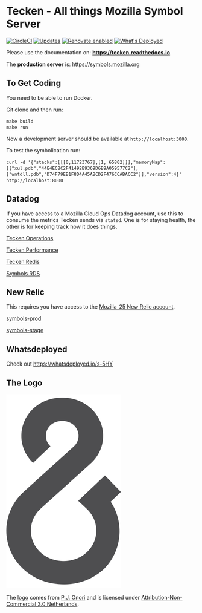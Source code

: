 Tecken - All things Mozilla Symbol Server
=========================================

[![CircleCI](https://circleci.com/gh/mozilla-services/tecken.svg?style=svg)](https://circleci.com/gh/mozilla-services/tecken)
[![Updates](https://pyup.io/repos/github/mozilla-services/tecken/shield.svg)](https://pyup.io/repos/github/mozilla-services/tecken/)
[![Renovate enabled](https://img.shields.io/badge/renovate-enabled-brightgreen.svg)](https://renovateapp.com/)
[![What's Deployed](https://img.shields.io/badge/whatsdeployed-dev,stage,prod-green.svg)](https://whatsdeployed.io/s-5HY)



Please use the documentation on: **https://tecken.readthedocs.io**

The **production server** is: https://symbols.mozilla.org


To Get Coding
-------------

You need to be able to run Docker.

Git clone and then run:

    make build
    make run

Now a development server should be available at `http://localhost:3000`.

To test the symbolication run:

    curl -d '{"stacks":[[[0,11723767],[1, 65802]]],"memoryMap":[["xul.pdb","44E4EC8C2F41492B9369D6B9A059577C2"],["wntdll.pdb","D74F79EB1F8D4A45ABCD2F476CCABACC2"]],"version":4}' http://localhost:8000


Datadog
-------

If you have access to a Mozilla Cloud Ops Datadog account, use this to
consume the metrics Tecken sends via `statsd`. One is for staying health, the other is for
keeping track how it does things.

[Tecken Operations](https://app.datadoghq.com/dash/286319/tecken)

[Tecken Performance](https://app.datadoghq.com/dash/339351/tecken-performance)

[Tecken Redis](https://app.datadoghq.com/screen/190509/tecken-redis)

[Symbols RDS](https://app.datadoghq.com/screen/280710/symbols-rds)

New Relic
---------

This requires you have access to the 
[Mozilla_25 New Relic account](https://rpm.newrelic.com/accounts/1402187/applications).

[symbols-prod](https://rpm.newrelic.com/accounts/1402187/applications/62681492)

[symbols-stage](https://rpm.newrelic.com/accounts/1402187/applications/52227224)


Whatsdeployed
-------------

Check out https://whatsdeployed.io/s-5HY


The Logo
--------

![logo](logo.png "The Logo")

The [logo](https://www.iconfinder.com/icons/118754/ampersand_icon) comes from
[P.J. Onori](http://www.somerandomdude.com/) and is licensed under
[Attribution-Non-Commercial 3.0 Netherlands](http://creativecommons.org/licenses/by-nc/3.0/nl/deed.en_GB).
